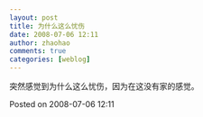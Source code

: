 ```yaml
---
layout: post
title: 为什么这么忧伤
date: 2008-07-06 12:11
author: zhaohao
comments: true
categories: [weblog]
---
```

突然感觉到为什么这么忧伤，因为在这没有家的感觉。

Posted on 2008-07-06 12:11
